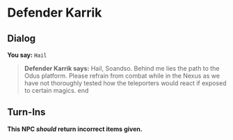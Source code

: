 # Defender Karrik


## Dialog

**You say:** `Hail`



>**Defender Karrik says:** Hail, Soandso. Behind me lies the path to the Odus platform. Please refrain from combat while in the Nexus as we have not thoroughly tested how the teleporters would react if exposed to certain magics.
end



## Turn-Ins



**This NPC *should* return incorrect items given.**





